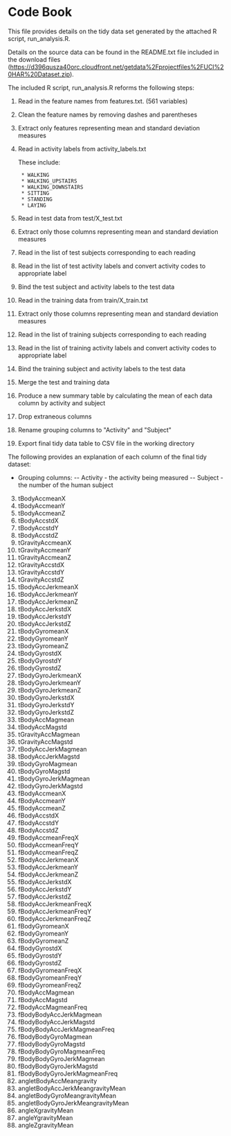 Code Book
=========

This file provides details on the tidy data set generated by the attached R script, run_analysis.R.

Details on the source data can be found in the README.txt file included in the download files (https://d396qusza40orc.cloudfront.net/getdata%2Fprojectfiles%2FUCI%20HAR%20Dataset.zip).

The included R script, run_analysis.R reforms the following steps:

1) Read in the feature names from features.txt.  (561 variables)

2) Clean the feature names by removing dashes  and parentheses

3) Extract only features representing mean and standard deviation measures

4) Read in activity labels from activity_labels.txt

	These include:
	
		* WALKING
		* WALKING_UPSTAIRS
		* WALKING_DOWNSTAIRS
		* SITTING
		* STANDING
		* LAYING
		
5) Read in test data from test/X_test.txt

6) Extract only those columns representing mean and standard deviation measures

7) Read in the list of test subjects corresponding to each reading

8) Read in the list of test activity labels and convert activity codes to appropriate label

9) Bind the test subject and activity labels to the test data

10) Read in the training data from train/X_train.txt

11) Extract only those columns representing mean and standard deviation measures

12) Read in the list of training subjects corresponding to each reading

13) Read in the list of training activity labels and convert activity codes to appropriate label

14) Bind the training subject and activity labels to the test data 

15) Merge the test and training data

16) Produce a new summary table by calculating the mean of each data column by activity and subject

17) Drop extraneous columns

18) Rename grouping columns to "Activity" and "Subject"

19) Export final tidy data table to CSV file in the working directory

The following provides an explanation of each column of the final tidy dataset:

- Grouping columns:
-- Activity - the activity being measured
-- Subject - the number of the human subject



3. tBodyAccmeanX
4. tBodyAccmeanY
5. tBodyAccmeanZ
6. tBodyAccstdX
7. tBodyAccstdY
8. tBodyAccstdZ
9. tGravityAccmeanX
10. tGravityAccmeanY
11. tGravityAccmeanZ
12. tGravityAccstdX
13. tGravityAccstdY
14. tGravityAccstdZ
15. tBodyAccJerkmeanX
16. tBodyAccJerkmeanY
17. tBodyAccJerkmeanZ
18. tBodyAccJerkstdX
19. tBodyAccJerkstdY
20. tBodyAccJerkstdZ
21. tBodyGyromeanX
22. tBodyGyromeanY
23. tBodyGyromeanZ
24. tBodyGyrostdX
25. tBodyGyrostdY
26. tBodyGyrostdZ
27. tBodyGyroJerkmeanX
28. tBodyGyroJerkmeanY
29. tBodyGyroJerkmeanZ
30. tBodyGyroJerkstdX
31. tBodyGyroJerkstdY
32. tBodyGyroJerkstdZ
33. tBodyAccMagmean
34. tBodyAccMagstd
35. tGravityAccMagmean
36. tGravityAccMagstd
37. tBodyAccJerkMagmean
38. tBodyAccJerkMagstd
39. tBodyGyroMagmean
40. tBodyGyroMagstd
41. tBodyGyroJerkMagmean
42. tBodyGyroJerkMagstd
43. fBodyAccmeanX
44. fBodyAccmeanY
45. fBodyAccmeanZ
46. fBodyAccstdX
47. fBodyAccstdY
48. fBodyAccstdZ
49. fBodyAccmeanFreqX
50. fBodyAccmeanFreqY
51. fBodyAccmeanFreqZ
52. fBodyAccJerkmeanX
53. fBodyAccJerkmeanY
54. fBodyAccJerkmeanZ
55. fBodyAccJerkstdX
56. fBodyAccJerkstdY
57. fBodyAccJerkstdZ
58. fBodyAccJerkmeanFreqX
59. fBodyAccJerkmeanFreqY
60. fBodyAccJerkmeanFreqZ
61. fBodyGyromeanX
62. fBodyGyromeanY
63. fBodyGyromeanZ
64. fBodyGyrostdX
65. fBodyGyrostdY
66. fBodyGyrostdZ
67. fBodyGyromeanFreqX
68. fBodyGyromeanFreqY
69. fBodyGyromeanFreqZ
70. fBodyAccMagmean
71. fBodyAccMagstd
72. fBodyAccMagmeanFreq
73. fBodyBodyAccJerkMagmean
74. fBodyBodyAccJerkMagstd
75. fBodyBodyAccJerkMagmeanFreq
76. fBodyBodyGyroMagmean
77. fBodyBodyGyroMagstd
78. fBodyBodyGyroMagmeanFreq
79. fBodyBodyGyroJerkMagmean
80. fBodyBodyGyroJerkMagstd
81. fBodyBodyGyroJerkMagmeanFreq
82. angletBodyAccMeangravity
83. angletBodyAccJerkMeangravityMean
84. angletBodyGyroMeangravityMean
85. angletBodyGyroJerkMeangravityMean
86. angleXgravityMean
87. angleYgravityMean
88. angleZgravityMean